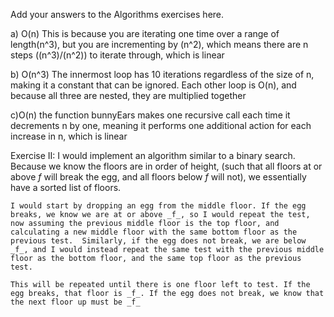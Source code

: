 Add your answers to the Algorithms exercises here.

a) O(n)
    This is because you are iterating one time over a range of length(n^3), but you are incrementing by (n^2), which means there are n steps ((n^3)/(n^2)) to iterate through, which is linear

b) O(n^3)
    The innermost loop has 10 iterations regardless of the size of n, making it a constant that can be ignored. Each other loop is O(n), and because all three are nested, they are multiplied together

c)O(n)
    the function bunnyEars makes one recursive call each time it decrements n by one, meaning it performs one additional action for each increase in n, which is linear

Exercise II:
    I would implement an algorithm similar to a binary search. Because we know the floors are in order of height, (such that all floors at or above _f_ will break the egg, and all floors below _f_ will not), we essentially have a sorted list of floors.

    I would start by dropping an egg from the middle floor. If the egg breaks, we know we are at or above _f_, so I would repeat the test, now assuming the previous middle floor is the top floor, and calculating a new middle floor with the same bottom floor as the previous test.  Similarly, if the egg does not break, we are below _f_, and I would instead repeat the same test with the previous middle floor as the bottom floor, and the same top floor as the previous test. 

    This will be repeated until there is one floor left to test. If the egg breaks, that floor is _f_. If the egg does not break, we know that the next floor up must be _f_